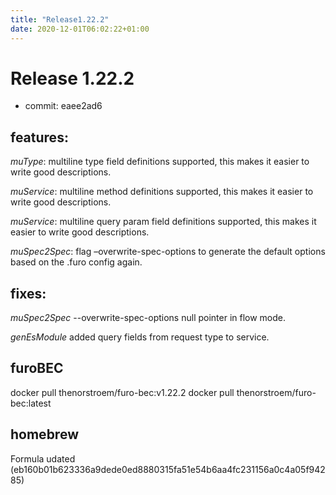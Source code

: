 ```yaml
---
title: "Release1.22.2"
date: 2020-12-01T06:02:22+01:00
---
```


# Release 1.22.2
- commit: eaee2ad6

## features:
*muType*: multiline type field definitions supported, this makes it easier to write good descriptions.

*muService*: multiline method definitions supported, this makes it easier to write good descriptions.    

*muService*: multiline query param field definitions supported, this makes it easier to write good descriptions.    

*muSpec2Spec*: flag –overwrite-spec-options to generate the default options based on the .furo config again.

## fixes: 
*muSpec2Spec* --overwrite-spec-options null pointer in flow mode.

*genEsModule* added query fields from request type to service.

## furoBEC
docker pull thenorstroem/furo-bec:v1.22.2
docker pull thenorstroem/furo-bec:latest

## homebrew
Formula udated (eb160b01b623336a9dede0ed8880315fa51e54b6aa4fc231156a0c4a05f94285)